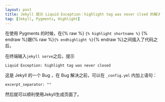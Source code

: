 ```yaml
---
layout: post
title: Jekyll 提示 Liquid Exception：highlight tag was never clsed 的解决办法
tag: [Jekyll, Pygments, Highlight]
---
```


在使用 Pygments 的时候，在{% raw %}
`{% highlight shortname %}`
{% endraw %}跟{% raw %}`{% endhighlight %}`{% endraw %}之间插入了代码之后，

在终端输入`jekyll serve`之后，提示

	Liquid Exception: highlight tag was never closed
	
这是 Jekyll 的一个 Bug ，在 Bug 解决之前，可以在 `_config.yml` 内加上语句：

	excerpt_separator: ""
	
然后就可以顺利使用Jekyll生成页面了。